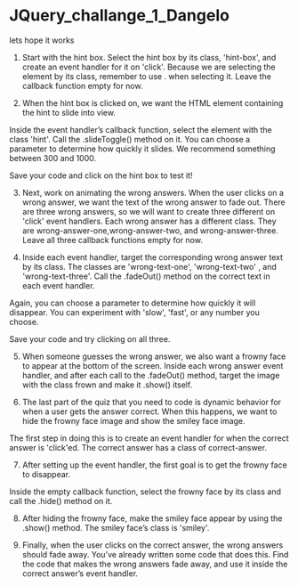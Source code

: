 # JQuery_challange_1_Dangelo
lets hope it works

1. Start with the hint box. Select the hint box by its class, 'hint-box', and create an event handler for it on 'click'. Because we are selecting the element by its class, remember to use . when selecting it. Leave the callback function empty for now.

2. When the hint box is clicked on, we want the HTML element containing the hint to slide into view.

Inside the event handler’s callback function, select the element with the class 'hint'. Call the .slideToggle() method on it. You can choose a parameter to determine how quickly it slides. We recommend something between 300 and 1000.

Save your code and click on the hint box to test it!

3. Next, work on animating the wrong answers. When the user clicks on a wrong answer, we want the text of the wrong answer to fade out. There are three wrong answers, so we will want to create three different on 'click' event handlers. Each wrong answer has a different class. They are wrong-answer-one,wrong-answer-two, and wrong-answer-three. Leave all three callback functions empty for now.

4. Inside each event handler, target the corresponding wrong answer text by its class. The classes are 'wrong-text-one', 'wrong-text-two' , and 'wrong-text-three'. Call the .fadeOut() method on the correct text in each event handler.

Again, you can choose a parameter to determine how quickly it will disappear. You can experiment with 'slow', 'fast', or any number you choose.

Save your code and try clicking on all three.

5. When someone guesses the wrong answer, we also want a frowny face to appear at the bottom of the screen. Inside each wrong answer event handler, and after each call to the .fadeOut() method, target the image with the class frown and make it .show() itself.

6. The last part of the quiz that you need to code is dynamic behavior for when a user gets the answer correct. When this happens, we want to hide the frowny face image and show the smiley face image.

The first step in doing this is to create an event handler for when the correct answer is 'click'ed. The correct answer has a class of correct-answer.

7. After setting up the event handler, the first goal is to get the frowny face to disappear.

Inside the empty callback function, select the frowny face by its class and call the .hide() method on it.

8. After hiding the frowny face, make the smiley face appear by using the .show() method. The smiley face’s class is 'smiley'.

9. Finally, when the user clicks on the correct answer, the wrong answers should fade away. You’ve already written some code that does this. Find the code that makes the wrong answers fade away, and use it inside the correct answer’s event handler.
